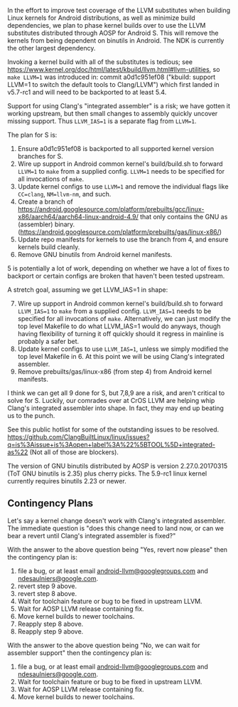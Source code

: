 In the effort to improve test coverage of the LLVM substitutes when building
Linux kernels for Android distributions, as well as minimize build
dependencies, we plan to phase kernel builds over to use the LLVM substitutes
distributed through AOSP for Android S. This will remove the kernels from being
dependent on binutils in Android. The NDK is currently the other largest
dependency.

Invoking a kernel build with all of the substitutes is tedious; see
https://www.kernel.org/doc/html/latest/kbuild/llvm.html#llvm-utilities, so
`make LLVM=1` was introduced in:
commit a0d1c951ef08 ("kbuild: support LLVM=1 to switch the default tools to Clang/LLVM")
which first landed in v5.7-rc1 and will need to be backported to at least 5.4.

Support for using Clang's "integrated assembler" is a risk; we have gotten it
working upstream, but then small changes to assembly quickly uncover missing
support. Thus `LLVM_IAS=1` is a separate flag from `LLVM=1`.

The plan for S is:

1. Ensure a0d1c951ef08 is backported to all supported kernel version branches
   for S.
2. Wire up support in Android common kernel's build/build.sh to forward
   `LLVM=1` to `make` from a supplied config. `LLVM=1` needs to be specified
   for all invocations of `make`.
3. Update kernel configs to use `LLVM=1` and remove the individual flags like
   `CC=clang`, `NM=llvm-nm`, and such.
4. Create a branch of
   https://android.googlesource.com/platform/prebuilts/gcc/linux-x86/aarch64/aarch64-linux-android-4.9/
   that only contains the GNU as (assembler) binary.
   (https://android.googlesource.com/platform/prebuilts/gas/linux-x86/)
5. Update repo manifests for kernels to use the branch from 4, and ensure
   kernels build cleanly.
6. Remove GNU binutils from Android kernel manifests.

5 is potentially a lot of work, depending on whether we have a lot of fixes to
backport or certain configs are broken that haven't been tested upstream.

A stretch goal, assuming we get LLVM_IAS=1 in shape:

7. Wire up support in Android common kernel's build/build.sh to forward
   `LLVM_IAS=1` to `make` from a supplied config. `LLVM_IAS=1` needs to be
   specified for all invocations of `make`. Alternatively, we can just modify
   the top level Makefile to do what LLVM_IAS=1 would do anyways, though having
   flexibility of turning it off quickly should it regress in mainline is
   probably a safer bet.
8. Update kernel configs to use `LLVM_IAS=1`, unless we simply modified the top
   level Makefile in 6.  At this point we will be using Clang's integrated
   assembler.
9. Remove prebuilts/gas/linux-x86 (from step 4) from Android kernel manifests.

I think we can get all 9 done for S, but 7,8,9 are a risk, and aren't critical
to solve for S. Luckily, our comrades over at CrOS LLVM are helping whip
Clang's integrated assembler into shape. In fact, they may end up beating us to
the punch.

See this public hotlist for some of the outstanding issues to be resolved.
https://github.com/ClangBuiltLinux/linux/issues?q=is%3Aissue+is%3Aopen+label%3A%22%5BTOOL%5D+integrated-as%22
(Not all of those are blockers).

The version of GNU binutils distributed by AOSP is version 2.27.0.20170315 (ToT
GNU binutils is 2.35) plus cherry picks. The 5.9-rc1 linux kernel currently
requires binutils 2.23 or newer.

## Contingency Plans

Let's say a kernel change doesn't work with Clang's integrated assembler. The
immediate question is "does this change need to land now, or can we bear a
revert until Clang's integrated assembler is fixed?"

With the answer to the above question being "Yes, revert now please" then the
contingency plan is:
1. file a bug, or at least email android-llvm@googlegroups.com and
   ndesaulniers@google.com.
2. revert step 9 above.
3. revert step 8 above.
4. Wait for toolchain feature or bug to be fixed in upstream LLVM.
5. Wait for AOSP LLVM release containing fix.
6. Move kernel builds to newer toolchains.
7. Reapply step 8 above.
8. Reapply step 9 above.

With the answer to the above question being "No, we can wait for assembler
support" then the contingency plan is:
1. file a bug, or at least email android-llvm@googlegroups.com and
   ndesaulniers@google.com.
2. Wait for toolchain feature or bug to be fixed in upstream LLVM.
3. Wait for AOSP LLVM release containing fix.
4. Move kernel builds to newer toolchains.

